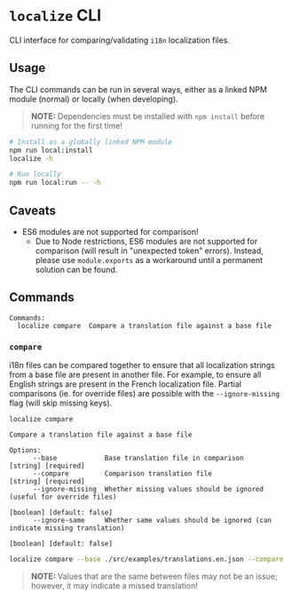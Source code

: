 # `localize` CLI

CLI interface for comparing/validating `i18n` localization files.

## Usage

The CLI commands can be run in several ways, either as a linked NPM module (normal) or locally (when developing).

> **NOTE:** Dependencies must be installed with `npm install` before running for the first time!

```sh
# Install as a globally linked NPM module
npm run local:install
localize -h

# Run locally
npm run local:run -- -h
```

## Caveats

- ES6 modules are not supported for comparison!
  - Due to Node restrictions, ES6 modules are not supported for comparison (will result in "unexpected token" errors). Instead, please use `module.exports` as a workaround until a permanent solution can be found.

## Commands

```
Commands:
  localize compare  Compare a translation file against a base file
```

### `compare`

i18n files can be compared together to ensure that all localization strings from a base file are present in another file. For example, to ensure all English strings are present in the French localization file. Partial comparisons (ie. for override files) are possible with the `--ignore-missing` flag (will skip missing keys).

```
localize compare

Compare a translation file against a base file

Options:
      --base            Base translation file in comparison                      [string] [required]
      --compare         Comparison translation file                              [string] [required]
      --ignore-missing  Whether missing values should be ignored (useful for override files)
                                                                          [boolean] [default: false]
      --ignore-same     Whether same values should be ignored (can indicate missing translation)
                                                                          [boolean] [default: false]
```

```sh
localize compare --base ./src/examples/translations.en.json --compare ./src/examples/translations.es.json
```

> **NOTE:** Values that are the same between files may not be an issue; however, it may indicate a missed translation!
